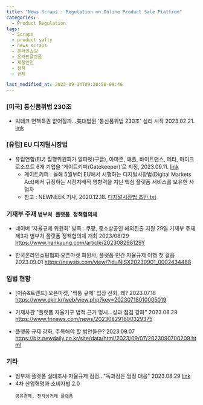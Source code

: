 ```yaml
---
title: "News Scraps : Regulation on Online Product Sale Platfrom"
categories:
  - Product Regulation
tags:
  - Scraps
  - product safty
  - news scraps
  - 온라인쇼핑
  - 온라인플랫폼
  - 제품안전
  - 정책
  - 규제

last_modified_at: 2023-09-14T09:30:50-09:46
---
```


### [미국] 통신품위법 230조
 * 빅테크 면책특권 없어질까…美대법원 '통신품위법 230조' 심리 시작 2023.02.21.  
   [link](https://www.asiae.co.kr/article/2023022109375981247)


### [유럽] EU 디지털시장법 
* 유럽연합(EU) 집행위원회가 알파벳(구글), 아마존, 애플, 바이트댄스, 메타, 마이크로소프트 6개 기업을 ‘게이트키퍼(Gatekeeper)’로 지정, 2023.09.11.
 [link](https://www.donga.com/news/It/article/all/20230911/121130930/1)
  * 게이트키퍼 : 올해 5월부터 EU에서 시행하는 디지털시장법(Digital Markets Act)에서 규정하는 시장지배적 영향력을 지닌 핵심 플랫폼 서비스를 보유한 사업자
   * 참고 : NEWNEEK 기사, 2020.12.18. [디지털시장법 초안.txt](https://newneek.co/post/KwpjQr/?utm_medium=email&utm_source=newsletter&utm_campaign=20230913&utm_content=/post/KwpjQr)



### 기재부 주재 `범부처 플랫폼 정책협의체` 
 * 네이버 '자율규제 위원회' 발족…쿠팡, 중소상공인 해외진출 지원 29일 기재부 주재 제3차 범부처 플랫폼 정책협의체 개최 2023/08/29 
  https://www.hankyung.com/article/202308298129Y

 * 한국온라인쇼핑협회·오픈마켓 회원사, 플랫폼 민간 자율규제 이행 첫 걸음 2023.09.01
  https://newsis.com/view/?id=NISX20230901_0002434488

### 입법 현황
 * [이슈&트렌드] 오픈마켓, '짝퉁 규제' 입장 선회, 왜? 2023.07.18 
  https://www.ekn.kr/web/view.php?key=20230718010005019

 * 기재차관 "플랫폼 자율기구 법적 근거 명시…성과 점검 강화" 2023.08.29
  https://www.fnnews.com/news/202308291600329375
 * 플랫폼 규제 강화, 주목해야 할 법안들은? 2023.09.07 
  https://biz.newdaily.co.kr/site/data/html/2023/09/07/2023090700209.html

### 기타
 * 범부처 플랫폼 실태조사·자율규제 점검…"독과점은 엄정 대응" 2023.08.29 
   [link](http://www.sukbakmagazine.com/news/articleView.html?idxno=54459)
 * 4차 산업혁명과 소비자법 2.0
   ```
   공유경제, 전자상거래 플랫폼
   ```
